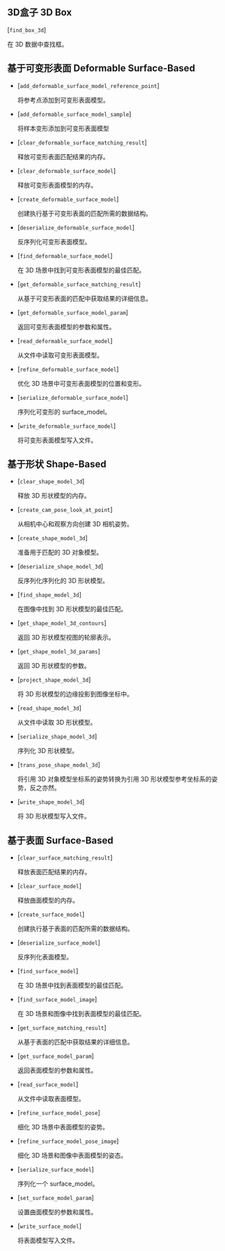## 3D盒子 3D Box

[`find_box_3d`]

在 3D 数据中查找框。

## 基于可变形表面 Deformable Surface-Based

- [`add_deformable_surface_model_reference_point`]

  将参考点添加到可变形表面模型。

- [`add_deformable_surface_model_sample`]

  将样本变形添加到可变形表面模型

- [`clear_deformable_surface_matching_result`]

  释放可变形表面匹配结果的内存。

- [`clear_deformable_surface_model`]

  释放可变形表面模型的内存。

- [`create_deformable_surface_model`]

  创建执行基于可变形表面的匹配所需的数据结构。

- [`deserialize_deformable_surface_model`]

  反序列化可变形表面模型。

- [`find_deformable_surface_model`]

  在 3D 场景中找到可变形表面模型的最佳匹配。

- [`get_deformable_surface_matching_result`]

  从基于可变形表面的匹配中获取结果的详细信息。

- [`get_deformable_surface_model_param`]

  返回可变形表面模型的参数和属性。

- [`read_deformable_surface_model`]

  从文件中读取可变形表面模型。

- [`refine_deformable_surface_model`]

  优化 3D 场景中可变形表面模型的位置和变形。

- [`serialize_deformable_surface_model`]

  序列化可变形的 surface_model。

- [`write_deformable_surface_model`]

  将可变形表面模型写入文件。

## 基于形状 Shape-Based

- [`clear_shape_model_3d`]

  释放 3D 形状模型的内存。

- [`create_cam_pose_look_at_point`]

  从相机中心和观察方向创建 3D 相机姿势。

- [`create_shape_model_3d`]

  准备用于匹配的 3D 对象模型。

- [`deserialize_shape_model_3d`]

  反序列化序列化的 3D 形状模型。

- [`find_shape_model_3d`]

  在图像中找到 3D 形状模型的最佳匹配。

- [`get_shape_model_3d_contours`]

  返回 3D 形状模型视图的轮廓表示。

- [`get_shape_model_3d_params`]

  返回 3D 形状模型的参数。

- [`project_shape_model_3d`]

  将 3D 形状模型的边缘投影到图像坐标中。

- [`read_shape_model_3d`]

  从文件中读取 3D 形状模型。

- [`serialize_shape_model_3d`]

  序列化 3D 形状模型。

- [`trans_pose_shape_model_3d`]

  将引用 3D 对象模型坐标系的姿势转换为引用 3D 形状模型参考坐标系的姿势，反之亦然。

- [`write_shape_model_3d`]

  将 3D 形状模型写入文件。

## 基于表面 Surface-Based

- [`clear_surface_matching_result`]

  释放表面匹配结果的内存。

- [`clear_surface_model`]

  释放曲面模型的内存。

- [`create_surface_model`]

  创建执行基于表面的匹配所需的数据结构。

- [`deserialize_surface_model`]

  反序列化表面模型。

- [`find_surface_model`]

  在 3D 场景中找到表面模型的最佳匹配。

- [`find_surface_model_image`]

  在 3D 场景和图像中找到表面模型的最佳匹配。

- [`get_surface_matching_result`]

  从基于表面的匹配中获取结果的详细信息。

- [`get_surface_model_param`]

  返回表面模型的参数和属性。

- [`read_surface_model`]

  从文件中读取表面模型。

- [`refine_surface_model_pose`]

  细化 3D 场景中表面模型的姿势。

- [`refine_surface_model_pose_image`]

  细化 3D 场景和图像中表面模型的姿态。

- [`serialize_surface_model`]

  序列化一个 surface_model。

- [`set_surface_model_param`]

  设置曲面模型的参数和属性。

- [`write_surface_model`]

  将表面模型写入文件。